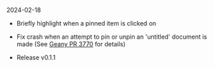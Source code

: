 2024-02-18

* Briefly highlight when a pinned item is clicked on

* Fix crash when an attempt to pin or unpin an 'untitled' document is made
(See [Geany PR 3770](https://github.com/geany/geany/pull/3770) for details)

* Release v0.1.1

